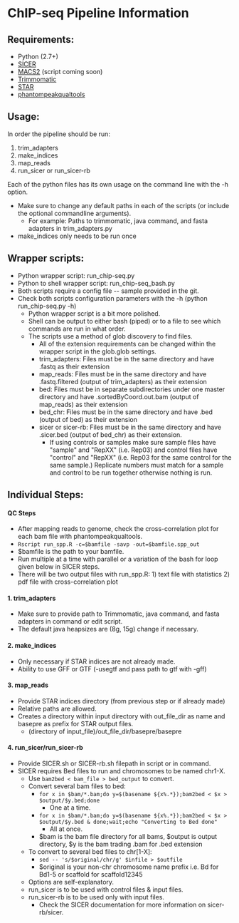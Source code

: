ChIP-seq Pipeline Information
==========================

Requirements:
------------
  * Python (2.7+)
  * [SICER][SICER]
  * [MACS2][MACS2] (script coming soon)
  * [Trimmomatic][trim]
  * [STAR][STAR]
  * [phantompeakqualtools][phantompeakqualtools]

Usage:
------
In order the pipeline should be run:
  1. trim_adapters
  2. make_indices
  3. map_reads
  4. run_sicer or run_sicer-rb

Each of the python files has its own usage on the command line with the -h option.

  * Make sure to change any default paths in each of the scripts (or include the optional commandline arguments).
      * For example: Paths to trimmomatic, java command, and fasta adapters in trim_adapters.py
  * make_indices only needs to be run once

Wrapper scripts:
------------------------
  * Python wrapper script: run_chip-seq.py
  * Python to shell wrapper script: run_chip-seq_bash.py
  * Both scripts require a config file -- sample provided in the git.
  * Check both scripts configuration parameters with the -h (python run_chip-seq.py -h)
      * Python wrapper script is a bit more polished.
      * Shell can be output to either bash (piped) or to a file to see which commands are run in what order.
      * The scripts use a method of glob discovery to find files.
          * All of the extension requirements can be changed within the wrapper script in the glob.glob settings.
          * trim_adapters: Files must be in the same directory and have .fastq as their extension
          * map_reads: Files must be in the same directory and have .fastq.filtered (output of trim_adapters) as their extension
          * bed: Files must be in separate subdirectories under one master directory and have .sortedByCoord.out.bam (output of map_reads) as their extension
          * bed_chr: Files must be in the same directory and have .bed (output of bed) as their extension
          * sicer or sicer-rb: Files must be in the same directory and have .sicer.bed (output of bed_chr) as their extension.
              * If using controls or samples make sure sample files have "sample" and "RepXX" (i.e. Rep03) and control files have "control" and "RepXX" (i.e. Rep03 for the same control for the same sample.) Replicate numbers must match for a sample and control to be run together otherwise nothing is run.
  

Individual Steps:
-----------------

#### QC Steps ####
  * After mapping reads to genome, check the cross-correlation plot for each bam file with phantompeakqualtools.
  * `Rscript run_spp.R -c=$bamfile -savp -out=$bamfile.spp_out`
  * $bamfile is the path to your bamfile.
  * Run multiple at a time with parallel or a variation of the bash for loop given below in SICER steps.
  * There will be two output files with run_spp.R: 1) text file with statistics 2) pdf file with cross-correlation plot

#### 1. trim_adapters ####
  * Make sure to provide path to Trimmomatic, java command, and fasta adapters in command or edit script.
  * The default java heapsizes are (8g, 15g) change if necessary.

#### 2. make_indices ####
  * Only necessary if STAR indices are not already made.
  * Ability to use GFF or GTF (-usegtf and pass path to gtf with -gff)

#### 3. map_reads  ####
  * Provide STAR indices directory (from previous step or if already made)
  * Relative paths are allowed.
  * Creates a directory within input directory with out_file_dir as name and basepre as prefix for STAR output files.
      * (directory of input_file)/out_file_dir/basepre/basepre

#### 4. run_sicer/run_sicer-rb ####
  * Provide SICER.sh or SICER-rb.sh filepath in script or in command.
  * SICER requires Bed files to run and chromosomes to be named chr1-X.
      * Use `bam2bed < bam_file > bed_output` to convert.
      * Convert several bam files to bed:
          * `for x in $bam/*.bam;do y=$(basename ${x%.*});bam2bed < $x > $output/$y.bed;done`
              * One at a time.
          * `for x in $bam/*.bam;do y=$(basename ${x%.*});bam2bed < $x > $output/$y.bed & done;wait;echo "Converting to Bed done"`
              * All at once.
          * $bam is the bam file directory for all bams, $output is output directory, $y is the bam trading .bam for .bed extension
      * To convert to several bed files to chr[1-X]:
          *  `sed -- 's/$original/chr/g' $infile > $outfile`
          *  $original is your non-chr chromosome name prefix i.e. Bd for Bd1-5 or scaffold for scaffold12345
      * Options are self-explanatory.
      * run_sicer is to be used with control files & input files.
      * run_sicer-rb is to be used only with input files.
          * Check the SICER documentation for more information on sicer-rb/sicer.

[SICER]: http://home.gwu.edu/~wpeng/Software.htm "SICER"

[trim]: http://www.usadellab.org/cms/?page=trimmomatic "Trimmomatic"

[STAR]: https://github.com/alexdobin/STAR "STAR"

[MACS2]: https://github.com/taoliu/MACS/ "MACS2"

[phantompeakqualtools]: https://code.google.com/p/phantompeakqualtools/ "Phantom Peak Qualtools"



